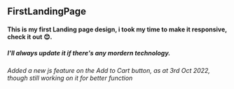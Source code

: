 ## FirstLandingPage
#### This is my first Landing page design, i took my time to make it responsive, check it out 😊.
##### I'll always update it if there's any mordern technology.
###### Added a new js feature on the Add to Cart button, as at 3rd Oct 2022, though still working on it for better function
